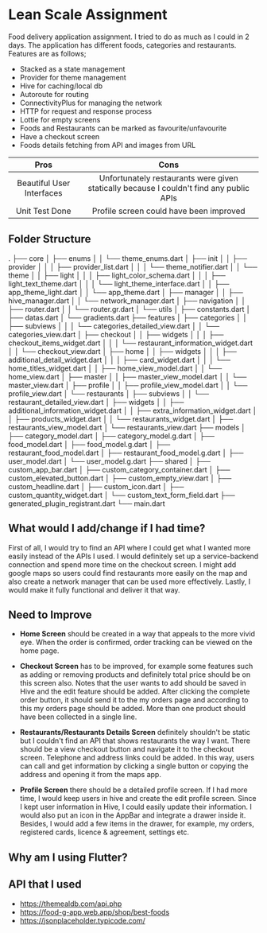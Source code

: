 # Lean Scale Assignment

Food delivery application assignment. I tried to do as much as I could in 2 days. The application has different foods, categories and restaurants. Features are as follows; 
 - Stacked as a state management
 - Provider for theme management
 - Hive for caching/local db
 - Autoroute for routing
 - ConnectivityPlus for managing the network 
 - HTTP for request and response process
 - Lottie for empty screens
 - Foods and Restaurants can be marked as favourite/unfavourite
 - Have a checkout screen
 - Foods details fetching from API and images from URL

| Pros | Cons  |
| :-----: | :-: | 
| Beautiful User Interfaces | Unfortunately restaurants were given statically because I couldn't find any public APIs| 
| Unit Test Done | Profile screen could have been improved| 

## Folder Structure

.
├── core
│   ├── enums
│   │   └── theme_enums.dart
│   ├── init
│   │   ├── provider
│   │   │   ├── provider_list.dart
│   │   │   └── theme_notifier.dart
│   │   └── theme
│   │       ├── light
│   │       │   ├── light_color_schema.dart
│   │       │   ├── light_text_theme.dart
│   │       │   └── light_theme_interface.dart
│   │       ├── app_theme_light.dart
│   │       └── app_theme.dart
│   ├── manager
│   │   ├── hive_manager.dart
│   │   └── network_manager.dart
│   ├── navigation
│   │   ├── router.dart
│   │   └── router.gr.dart
│   └── utils
│       ├── constants.dart
│       ├── datas.dart
│       └── gradients.dart
├── features
│   ├── categories
│   │   ├── subviews
│   │   │   └── categories_detailed_view.dart
│   │   └── categories_view.dart
│   ├── checkout
│   │   ├── widgets
│   │   │   ├── checkout_items_widget.dart
│   │   │   └── restaurant_information_widget.dart
│   │   └── checkout_view.dart
│   ├── home
│   │   ├── widgets
│   │   │   ├── additional_detail_widget.dart
│   │   │   ├── card_widget.dart
│   │   │   └── home_titles_widget.dart
│   │   ├── home_view_model.dart
│   │   └── home_view.dart
│   ├── master
│   │   ├── master_view_model.dart
│   │   └── master_view.dart
│   ├── profile
│   │   ├── profile_view_model.dart
│   │   └── profile_view.dart
│   └── restaurants
│       ├── subviews
│       │   └── restaurant_detailed_view.dart
│       ├── widgets
│       │   ├── additional_information_widget.dart
│       │   ├── extra_information_widget.dart
│       │   ├── products_widget.dart
│       │   └── restaurants_widget.dart
│       ├── restaurants_view_model.dart
│       └── restaurants_view.dart
├── models
│   ├── category_model.dart
│   ├── category_model.g.dart
│   ├── food_model.dart
│   ├── food_model.g.dart
│   ├── restaurant_food_model.dart
│   ├── restaurant_food_model.g.dart
│   ├── user_model.dart
│   └── user_model.g.dart
├── shared
│   ├── custom_app_bar.dart
│   ├── custom_category_container.dart
│   ├── custom_elevated_button.dart
│   ├── custom_empty_view.dart
│   ├── custom_headline.dart
│   ├── custom_icon.dart
│   ├── custom_quantity_widget.dart
│   └── custom_text_form_field.dart
├── generated_plugin_registrant.dart
└── main.dart

## What would I add/change if I had time?

First of all, I would try to find an API where I could get what I wanted more easily instead of the APIs I used. I would definitely set up a service-backend connection and spend more time on the checkout screen. I might add google maps so users could find restaurants more easily on the map and also create a network manager that can be used more effectively. Lastly, I would make it fully functional and deliver it that way.

## Need to Improve

 - **Home Screen** should be created in a way that appeals to the more vivid eye. When the order is confirmed, order tracking can be viewed on the home page.

 - **Checkout Screen** has to be improved, for example some features such as adding or removing products and definitely total price should be on this screen also. Notes that the user wants to add should be saved in Hive and the edit feature should be added. After clicking the complete order button, it should send it to the my orders page and according to this my orders page should be added. More than one product should have been collected in a single line. 

 - **Restaurants/Restaurants Details Screen** definitely shouldn't be static but I couldn't find an API that shows restaurants the way I want. There should be a view checkout button and navigate it to the checkout screen. Telephone and address links could be added. In this way, users can call and get information by clicking a single button or copying the address and opening it from the maps app.

 - **Profile Screen** there should be a detailed profile screen. If I had more time, I would keep users in hive and create the edit profile screen. Since I kept user information in Hive, I could easily update their information. I would also put an icon in the AppBar and integrate a drawer inside it. Besides, I would add a few items in the drawer, for example, my orders, registered cards, licence & agreement, settings etc.

## Why am I using Flutter?

## API that I used
 - https://themealdb.com/api.php
 - https://food-g-app.web.app/shop/best-foods
 - https://jsonplaceholder.typicode.com/

